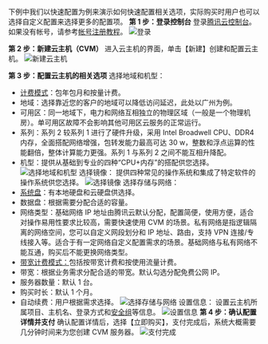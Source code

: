 下例中我们以快速配置为例来演示如何快速配置相关选项，实际购买时用户也可以选择自定义配置来选择更多的配置项。
**第 1 步：登录控制台**
登录[腾讯云控制台](https://cloud.tencent.com/login?s_url=https%3A%2F%2Fconsole.cloud.tencent.com%2F)。如果没有帐号，请参考[帐号注册教程](https://www.qcloud.tencent.com/document/product/378/8415)。
![登录](//mc.qcloudimg.com/static/img/ff6e234a3c1b419cc8ea2ba272c59101/image.png)

**第 2 步：新建云主机（CVM）**
进入云主机的界面，单击【新建】创建和配置云主机。
![新建云主机](//mc.qcloudimg.com/static/img/f51676036b7681c3c938014c36f7d40a/image.png)

**第 3 步：配置云主机的相关选项**
选择地域和机型：
- [计费模式](https://cloud.tencent.com/document/product/213/2180?_ga=1.33985321.903886351.1504603839)：包年包月和按量计费。
- 地域：选择靠近您的客户的地域可以降低访问延迟，此处以广州为例。
- 可用区：同一地域下，电力和网络互相独立的物理区域（一般是一个物理机房）。单可用区故障不会影响其他可用区云服务的正常运行。
- 系列：系列 2 较系列 1 进行了硬件升级，采用 Intel Broadwell CPU、DDR4 内存，全面搭配网络增强，包转发能力最高可达 30 w，整数和浮点运算的性能翻倍，整体计算能力更强。系列 1 与系列 2 之间不能互相升降配。
- 机型：提供从基础到专业的四种“CPU+内存”的搭配供您选择。
![选择地域和机型](//mc.qcloudimg.com/static/img/04d83499835277ae5c0c956cb888819b/image.png)
选择镜像：
提供四种常见的操作系统和集成了特定软件的操作系统供您选择。
![选择镜像](//mc.qcloudimg.com/static/img/4d0ede17f103700962a68fbf558735c0/image.png)
选择存储与网络：
- [系统盘](https://cloud.tencent.com/document/product/213/4952?_ga=1.26270517.903886351.1504603839)：有本地硬盘和云硬盘供选择。
- 数据盘：根据需要分配合适的容量。
- 网络类型：基础网络 IP 地址由腾讯云默认分配，配置简便，使用方便，适合对操作易用性要求比较高，需要快速使用 CVM 的场景。私有网络是指逻辑隔离的网络空间，您可以自定义网段划分和 IP 地址、路由，支持 VPN 连接/专线接入等。适合于有一定网络自定义配置需求的场景。基础网络与私有网络不能互通，购买后不能更换网络类型。
- [带宽计费模式：](https://cloud.tencent.com/document/product/213/10578)包括按带宽计费和按使用流量计费。
- 带宽：根据业务需求分配合适的带宽。默认勾选分配免费公网 IP。
- 服务器数量：默认 1 台。
- 购买时长：默认 1 个月。
- 自动续费：用户根据需求选择。
![选择存储与网络](//mc.qcloudimg.com/static/img/d76e5cb52eb26e9c80be548615253ef5/image.png)
设置信息：
设置云主机所属项目、主机名、登录方式和[安全组](https://cloud.tencent.com/document/product/213/2502?_ga=1.155629235.903886351.1504603839#1.-.E4.B8.BA.E4.BB.80.E4.B9.88.E5.9C.A8.E8.B4.AD.E4.B9.B0-.E4.BA.91.E4.B8.BB.E6.9C.BA-.E5.AE.9E.E4.BE.8B.E7.9A.84.E6.97.B6.E5.80.99.E9.9C.80.E8.A6.81.E9.80.89.E6.8B.A9.E5.AE.89.E5.85.A8.E7.BB.84.EF.BC.9F2)等信息。
![设置信息](//mc.qcloudimg.com/static/img/1a99945636e40c391491e08f9bdf4866/image.png)
**第 4 步：确认配置详情并支付**
确认配置详情后，选择【立即购买】，支付完成后，系统大概需要几分钟时间来为您创建 CVM 服务器。
![支付完成](//mc.qcloudimg.com/static/img/296c50a25f3eed1f8dea7f5b997ab444/image.png)
